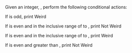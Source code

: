 Given an integer, , perform the following conditional actions:

If  is odd, print Weird


If  is even and in the inclusive range of  to , print Not Weird


If  is even and in the inclusive range of  to , print Weird


If  is even and greater than , print Not Weird
